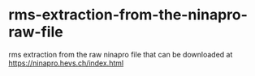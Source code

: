 # rms-extraction-from-the-ninapro-raw-file
rms extraction from the raw ninapro file that can be downloaded at https://ninapro.hevs.ch/index.html
